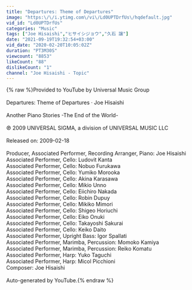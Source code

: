 ```yaml
---
title: "Departures: Theme of Departures"
image: "https:\/\/i.ytimg.com\/vi\/Ld0UPTDrfUs\/hqdefault.jpg"
vid_id: "Ld0UPTDrfUs"
categories: "Music"
tags: ["Joe Hisaishi","ヒサイシジョウ","久石 譲"]
date: "2021-09-19T19:32:54+03:00"
vid_date: "2020-02-20T10:05:02Z"
duration: "PT3M30S"
viewcount: "8853"
likeCount: "88"
dislikeCount: "1"
channel: "Joe Hisaishi - Topic"
---
```

{% raw %}Provided to YouTube by Universal Music Group<br /><br />Departures: Theme of Departures · Joe Hisaishi<br /><br />Another Piano Stories -The End of the World-<br /><br />℗ 2009 UNIVERSAL SIGMA, a division of UNIVERSAL MUSIC LLC<br /><br />Released on: 2009-02-18<br /><br />Producer, Associated  Performer, Recording  Arranger, Piano: Joe Hisaishi<br />Associated  Performer, Cello: Ludovit Kanta<br />Associated  Performer, Cello: Nobuo Furukawa<br />Associated  Performer, Cello: Yumiko Morooka<br />Associated  Performer, Cello: Akina Karasawa<br />Associated  Performer, Cello: Mikio Unno<br />Associated  Performer, Cello: Eiichiro Nakada<br />Associated  Performer, Cello: Robin Dupuy<br />Associated  Performer, Cello: Mikiko Mimori<br />Associated  Performer, Cello: Shigeo Horiuchi<br />Associated  Performer, Cello: Eiko Onuki<br />Associated  Performer, Cello: Takayoshi Sakurai<br />Associated  Performer, Cello: Keiko Daito<br />Associated  Performer, Upright  Bass: Igor Spallati<br />Associated  Performer, Marimba, Percussion: Momoko Kamiya<br />Associated  Performer, Marimba, Percussion: Reiko Komatu<br />Associated  Performer, Harp: Yuko Taguchi<br />Associated  Performer, Harp: Micol Picchioni<br />Composer: Joe Hisaishi<br /><br />Auto-generated by YouTube.{% endraw %}

